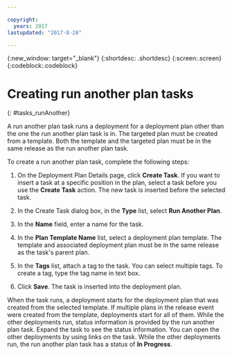```yaml
---

copyright:
  years: 2017
lastupdated: "2017-8-28"

---
```


{:new_window: target="_blank"}
{:shortdesc: .shortdesc}
{:screen:.screen}
{:codeblock:.codeblock}

# Creating run another plan tasks
{: #tasks_runAnother}

A run another plan task runs a deployment for a deployment plan other than the one the run another plan task is in. The targeted plan must be created from a template. Both the template and the targeted plan must be in the same release as the run another plan task.

To create a run another plan task, complete the following steps:

1. On the Deployment Plan Details page, click **Create Task**. If you want to insert a task at a specific position in the plan, select a task before you use the **Create Task** action. The new task is inserted before the selected task.

1. In the Create Task dialog box, in the **Type** list, select **Run Another Plan**.

1. In the **Name** field, enter a name for the task.

3. In the **Plan Template Name** list, select a deployment plan template. The template and associated deployment plan must be in the same release as the task's parent plan.

3. In the **Tags** list, attach a tag to the task. You can select multiple tags. To create a tag, type the tag name in text box.

5. Click **Save**. The task is inserted into the deployment plan.

When the task runs, a deployment starts for the deployment plan that was created from the selected template. If multiple plans in the release event were created from the template, deployments start for all of them. While the other deployments run, status information is provided by the run another plan task. Expand the task to see the status information. You can open the other deployments by using links on the task. While the other deployments run, the run another plan task has a status of **In Progress**.


